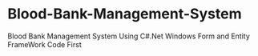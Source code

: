 # Blood-Bank-Management-System
Blood Bank Management System Using C#.Net Windows Form  and Entity FrameWork Code First
